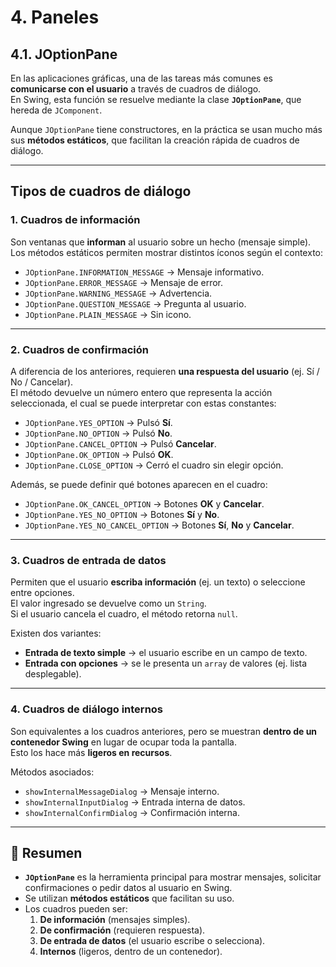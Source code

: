 # 4. Paneles  

## 4.1. JOptionPane  

En las aplicaciones gráficas, una de las tareas más comunes es **comunicarse con el usuario** a través de cuadros de diálogo.  
En Swing, esta función se resuelve mediante la clase **`JOptionPane`**, que hereda de `JComponent`.  

Aunque `JOptionPane` tiene constructores, en la práctica se usan mucho más sus **métodos estáticos**, que facilitan la creación rápida de cuadros de diálogo.  

---

## Tipos de cuadros de diálogo

### 1. Cuadros de información  

Son ventanas que **informan** al usuario sobre un hecho (mensaje simple).  
Los métodos estáticos permiten mostrar distintos íconos según el contexto:  

- `JOptionPane.INFORMATION_MESSAGE` → Mensaje informativo.  
- `JOptionPane.ERROR_MESSAGE` → Mensaje de error.  
- `JOptionPane.WARNING_MESSAGE` → Advertencia.  
- `JOptionPane.QUESTION_MESSAGE` → Pregunta al usuario.  
- `JOptionPane.PLAIN_MESSAGE` → Sin icono.  

---

### 2. Cuadros de confirmación  

A diferencia de los anteriores, requieren **una respuesta del usuario** (ej. Sí / No / Cancelar).  
El método devuelve un número entero que representa la acción seleccionada, el cual se puede interpretar con estas constantes:  

- `JOptionPane.YES_OPTION` → Pulsó **Sí**.  
- `JOptionPane.NO_OPTION` → Pulsó **No**.  
- `JOptionPane.CANCEL_OPTION` → Pulsó **Cancelar**.  
- `JOptionPane.OK_OPTION` → Pulsó **OK**.  
- `JOptionPane.CLOSE_OPTION` → Cerró el cuadro sin elegir opción.  

Además, se puede definir qué botones aparecen en el cuadro:  

- `JOptionPane.OK_CANCEL_OPTION` → Botones **OK** y **Cancelar**.  
- `JOptionPane.YES_NO_OPTION` → Botones **Sí** y **No**.  
- `JOptionPane.YES_NO_CANCEL_OPTION` → Botones **Sí**, **No** y **Cancelar**.  

---

### 3. Cuadros de entrada de datos  

Permiten que el usuario **escriba información** (ej. un texto) o seleccione entre opciones.  
El valor ingresado se devuelve como un `String`.  
Si el usuario cancela el cuadro, el método retorna `null`.  

Existen dos variantes:  

- **Entrada de texto simple** → el usuario escribe en un campo de texto.  
- **Entrada con opciones** → se le presenta un `array` de valores (ej. lista desplegable).  

---

### 4. Cuadros de diálogo internos  

Son equivalentes a los cuadros anteriores, pero se muestran **dentro de un contenedor Swing** en lugar de ocupar toda la pantalla.  
Esto los hace más **ligeros en recursos**.  

Métodos asociados:  

- `showInternalMessageDialog` → Mensaje interno.  
- `showInternalInputDialog` → Entrada interna de datos.  
- `showInternalConfirmDialog` → Confirmación interna.  

---

## 📌 Resumen  

- **`JOptionPane`** es la herramienta principal para mostrar mensajes, solicitar confirmaciones o pedir datos al usuario en Swing.  
- Se utilizan **métodos estáticos** que facilitan su uso.  
- Los cuadros pueden ser:  
  1. **De información** (mensajes simples).  
  2. **De confirmación** (requieren respuesta).  
  3. **De entrada de datos** (el usuario escribe o selecciona).  
  4. **Internos** (ligeros, dentro de un contenedor).  
